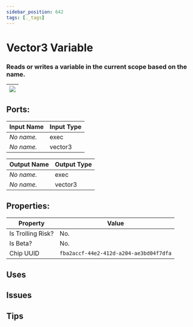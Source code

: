 ```yaml
---
sidebar_position: 642
tags: [._tags]
---
```


# Vector3 Variable


### Reads or writes a variable in the current scope based on the name.

| ![](https://images-ext-2.discordapp.net/external/MPmIaQzlEPmgGWlgi-WxBBXt0Bjv_zWPkg1y1f_sy3s/https/www.recroomcircuits.com/image/circuit/absolute-value?width=206&height=108) |
|-----|

## Ports:

| Input Name | Input Type |
|-----------|-----------|
| *No name.* | exec |
| *No name.* | vector3 |

| Output Name | Output Type |
|-----------|-----------|
| *No name.* | exec |
| *No name.* | vector3 |

## Properties:

| Property  | Value |
|-------------------|-----------|
| Is Trolling Risk? | No. |
| Is Beta? | No. |
| Chip UUID | `fba2accf-44e2-412d-a204-ae3bd04f7dfa` |

## Uses

## Issues

## Tips